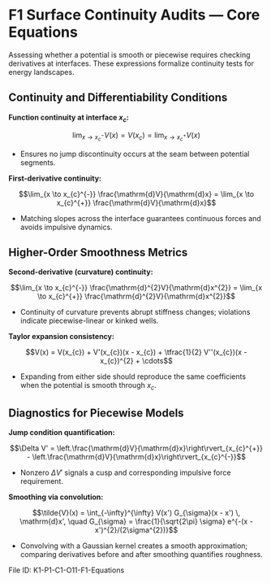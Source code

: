 # F1 Surface Continuity Audits — Core Equations

Assessing whether a potential is smooth or piecewise requires checking derivatives at interfaces. These expressions formalize continuity tests for energy landscapes.

## Continuity and Differentiability Conditions
**Function continuity at interface $x_{c}$:**

$$\lim_{x \to x_{c}^{-}} V(x) = V(x_{c}) = \lim_{x \to x_{c}^{+}} V(x)$$

- Ensures no jump discontinuity occurs at the seam between potential segments.

**First-derivative continuity:**

$$\lim_{x \to x_{c}^{-}} \frac{\mathrm{d}V}{\mathrm{d}x} = \lim_{x \to x_{c}^{+}} \frac{\mathrm{d}V}{\mathrm{d}x}$$

- Matching slopes across the interface guarantees continuous forces and avoids impulsive dynamics.

## Higher-Order Smoothness Metrics
**Second-derivative (curvature) continuity:**

$$\lim_{x \to x_{c}^{-}} \frac{\mathrm{d}^{2}V}{\mathrm{d}x^{2}} = \lim_{x \to x_{c}^{+}} \frac{\mathrm{d}^{2}V}{\mathrm{d}x^{2}}$$

- Continuity of curvature prevents abrupt stiffness changes; violations indicate piecewise-linear or kinked wells.

**Taylor expansion consistency:**

$$V(x) = V(x_{c}) + V'(x_{c})(x - x_{c}) + \tfrac{1}{2} V''(x_{c})(x - x_{c})^{2} + \cdots$$

- Expanding from either side should reproduce the same coefficients when the potential is smooth through $x_{c}$.

## Diagnostics for Piecewise Models
**Jump condition quantification:**

$$\Delta V' = \left.\frac{\mathrm{d}V}{\mathrm{d}x}\right\rvert_{x_{c}^{+}} - \left.\frac{\mathrm{d}V}{\mathrm{d}x}\right\rvert_{x_{c}^{-}}$$

- Nonzero $\Delta V'$ signals a cusp and corresponding impulsive force requirement.

**Smoothing via convolution:**

$$\tilde{V}(x) = \int_{-\infty}^{\infty} V(x') G_{\sigma}(x - x') \, \mathrm{d}x', \quad G_{\sigma} = \frac{1}{\sqrt{2\pi} \sigma} e^{-(x - x')^{2}/(2\sigma^{2})}$$

- Convolving with a Gaussian kernel creates a smooth approximation; comparing derivatives before and after smoothing quantifies roughness.

File ID: K1-P1-C1-O11-F1-Equations
